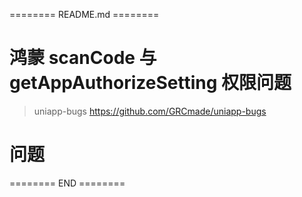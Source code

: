 ======== README.md ========

# 鸿蒙 scanCode 与 getAppAuthorizeSetting 权限问题
> uniapp-bugs https://github.com/GRCmade/uniapp-bugs

# 问题



======== END ========